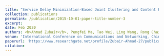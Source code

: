 ```yaml
---
title: "Service Delay Minimization-Based Joint Clustering and Content Placement Algorithm for Cellular D2D Communication Systems"
collection: publications
permalink: /publication/2015-10-01-paper-title-number-3
excerpt: 
date: Feb 2020
authors: <b>Ahmad Zubair</b>, Pengfei Ma, Tao Wei, Ling Wang, Rong Chai 
venue: 'International Conference on Communications and Networking, ChinaCom China 2020'
paperurl: 'https://www.researchgate.net/profile/Zubair-Ahmad-27/publication/339523122_Service_Delay_Minimization-Based_Joint_Clustering_and_Content_Placement_Algorithm_for_Cellular_D2D_Communication_Systems/links/627a653d107cae29199984cd/Service-Delay-Minimization-Based-Joint-Clustering-and-Content-Placement-Algorithm-for-Cellular-D2D-Communication-Systems.pdf'
citation: 
---
```

